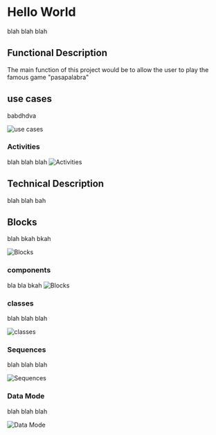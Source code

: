 # Hello World

blah blah blah



## Functional Description

The main function of this project would be to allow the user to play the famous game "pasapalabra"

## use cases

babdhdva

![use cases]()

### Activities

blah blah blah
![Activities]()

## Technical Description

blah blah bah

## Blocks

blah bkah bkah

![Blocks]()

### components
bla bla bkah
![Blocks]()

### classes

blah blah blah

![classes]()

### Sequences

blah blah blah

![Sequences]()

### Data Mode
 blah blah blah 

 ![Data Mode]()